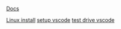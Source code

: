 [Docs](https://docs.flutter.dev/)

[Linux install](https://docs.flutter.dev/get-started/install/linux)
[setup vscode](https://docs.flutter.dev/get-started/editor?tab=vscode)
[test drive vscode](https://docs.flutter.dev/get-started/test-drive?tab=vscode)
